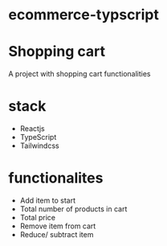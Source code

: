 # ecommerce-typscript
# Shopping cart 
A project with shopping cart functionalities

# stack
- Reactjs
- TypeScript
- Tailwindcss

# functionalites
- Add item to start
- Total number of products in cart
- Total price
- Remove item from cart
- Reduce/ subtract item
